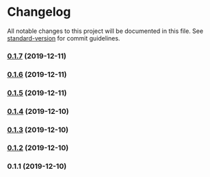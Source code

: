 # Changelog

All notable changes to this project will be documented in this file. See [standard-version](https://github.com/conventional-changelog/standard-version) for commit guidelines.

### [0.1.7](https://github.com/superdevofficial/kiwi/compare/v0.1.6...v0.1.7) (2019-12-11)



### [0.1.6](https://github.com/superdevofficial/kiwi/compare/v0.1.5...v0.1.6) (2019-12-11)



### [0.1.5](https://github.com/superdevofficial/kiwi/compare/v0.1.4...v0.1.5) (2019-12-11)



### [0.1.4](https://github.com/superdevofficial/kiwi/compare/v0.1.3...v0.1.4) (2019-12-10)



### [0.1.3](https://github.com/superdevofficial/kiwi/compare/v0.1.2...v0.1.3) (2019-12-10)



### [0.1.2](https://github.com/superdevofficial/kiwi/compare/v0.1.1...v0.1.2) (2019-12-10)



### 0.1.1 (2019-12-10)
